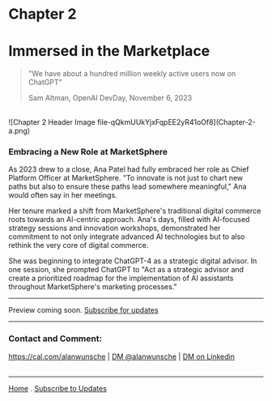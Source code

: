 # Chapter 2
# Immersed in the Marketplace

> "We have about a hundred million weekly active users now on ChatGPT"
> 
> Sam Altman, OpenAI DevDay, November 6, 2023

<br />
![Chapter 2 Header Image file-qQkmUUkYjxFqpEE2yR41oOf8](Chapter-2-a.png)

### Embracing a New Role at MarketSphere
As 2023 drew to a close, Ana Patel had fully embraced her role as Chief Platform Officer at MarketSphere. "To innovate is not just to chart new paths but also to ensure these paths lead somewhere meaningful," Ana would often say in her meetings.

Her tenure marked a shift from MarketSphere's traditional digital commerce roots towards an AI-centric approach. Ana's days, filled with AI-focused strategy sessions and innovation workshops, demonstrated her commitment to not only integrate advanced AI technologies but to also rethink the very core of digital commerce.

She was beginning to integrate ChatGPT-4 as a strategic digital advisor. In one session, she prompted ChatGPT to "Act as a strategic advisor and create a prioritized roadmap for the implementation of AI assistants throughout MarketSphere's marketing processes."

---

Preview coming soon. [Subscribe for updates](./#subscribe)

---

### Contact and Comment:

<a href="https://cal.com/alanwunsche">https://cal.com/alanwunsche</a> | <a href="https://x.com/alanwunsche">DM @alanwunsche</a> | <a href="https://linkedin.com/in/alanwunsche">DM on Linkedin</a>
<br /><br />

---

[Home](./) . [Subscribe to Updates](./#subscribe)